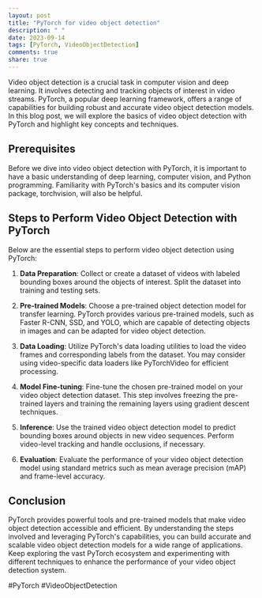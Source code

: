```yaml
---
layout: post
title: "PyTorch for video object detection"
description: " "
date: 2023-09-14
tags: [PyTorch, VideoObjectDetection]
comments: true
share: true
---
```


Video object detection is a crucial task in computer vision and deep learning. It involves detecting and tracking objects of interest in video streams. PyTorch, a popular deep learning framework, offers a range of capabilities for building robust and accurate video object detection models. In this blog post, we will explore the basics of video object detection with PyTorch and highlight key concepts and techniques.

## Prerequisites

Before we dive into video object detection with PyTorch, it is important to have a basic understanding of deep learning, computer vision, and Python programming. Familiarity with PyTorch's basics and its computer vision package, torchvision, will also be helpful.

## Steps to Perform Video Object Detection with PyTorch

Below are the essential steps to perform video object detection using PyTorch:

1. **Data Preparation**: Collect or create a dataset of videos with labeled bounding boxes around the objects of interest. Split the dataset into training and testing sets.

2. **Pre-trained Models**: Choose a pre-trained object detection model for transfer learning. PyTorch provides various pre-trained models, such as Faster R-CNN, SSD, and YOLO, which are capable of detecting objects in images and can be adapted for video object detection.

3. **Data Loading**: Utilize PyTorch's data loading utilities to load the video frames and corresponding labels from the dataset. You may consider using video-specific data loaders like PyTorchVideo for efficient processing.

4. **Model Fine-tuning**: Fine-tune the chosen pre-trained model on your video object detection dataset. This step involves freezing the pre-trained layers and training the remaining layers using gradient descent techniques.

5. **Inference**: Use the trained video object detection model to predict bounding boxes around objects in new video sequences. Perform video-level tracking and handle occlusions, if necessary.

6. **Evaluation**: Evaluate the performance of your video object detection model using standard metrics such as mean average precision (mAP) and frame-level accuracy.

## Conclusion

PyTorch provides powerful tools and pre-trained models that make video object detection accessible and efficient. By understanding the steps involved and leveraging PyTorch's capabilities, you can build accurate and scalable video object detection models for a wide range of applications. Keep exploring the vast PyTorch ecosystem and experimenting with different techniques to enhance the performance of your video object detection system.

#PyTorch #VideoObjectDetection